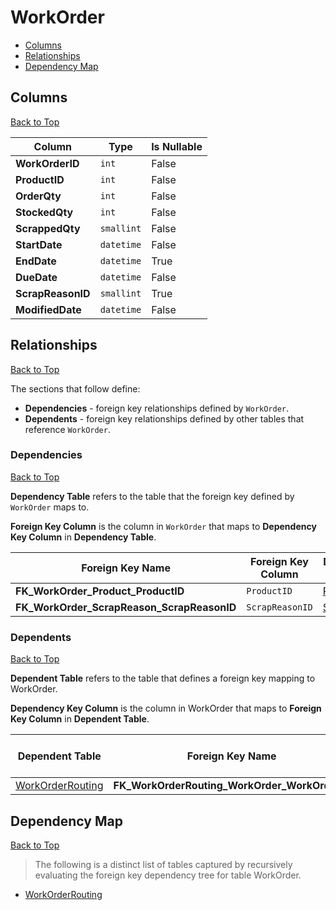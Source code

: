 # WorkOrder

* [Columns](#columns)
* [Relationships](#relationships)
* [Dependency Map](#dependency-map)

## Columns
[Back to Top](#workorder)

Column | Type | Is Nullable
-------|------|------------
**WorkOrderID** | `int` | False
**ProductID** | `int` | False
**OrderQty** | `int` | False
**StockedQty** | `int` | False
**ScrappedQty** | `smallint` | False
**StartDate** | `datetime` | False
**EndDate** | `datetime` | True
**DueDate** | `datetime` | False
**ScrapReasonID** | `smallint` | True
**ModifiedDate** | `datetime` | False

## Relationships
[Back to Top](#workorder)


The sections that follow define:
* **Dependencies** - foreign key relationships defined by `WorkOrder`.
* **Dependents** - foreign key relationships defined by other tables that reference `WorkOrder`.

### Dependencies
[Back to Top](#workorder)

**Dependency Table** refers to the table that the foreign key defined by `WorkOrder` maps to.

**Foreign Key Column** is the column in `WorkOrder` that maps to **Dependency Key Column** in **Dependency Table**.

Foreign Key Name | Foreign Key Column | Dependency Table | Dependency Key Column
-----------------|--------------------|------------------|----------------------
**FK_WorkOrder_Product_ProductID** | `ProductID` | [Product](./Product.md) | `ProductID`
**FK_WorkOrder_ScrapReason_ScrapReasonID** | `ScrapReasonID` | [ScrapReason](./ScrapReason.md) | `ScrapReasonID`

### Dependents
[Back to Top](#workorder)

**Dependent Table** refers to the table that defines a foreign key mapping to WorkOrder.

**Dependency Key Column** is the column in WorkOrder that maps to **Foreign Key Column** in **Dependent Table**.

Dependent Table | Foreign Key Name | Foreign Key Column | Dependency Key Column
----------------|------------------|--------------------|----------------------
[WorkOrderRouting](./WorkOrderRouting.md) | **FK_WorkOrderRouting_WorkOrder_WorkOrderID** | `WorkOrderID` | `WorkOrderID`

## Dependency Map
[Back to Top](#workorder)

> The following is a distinct list of tables captured by recursively evaluating the foreign key dependency tree for table WorkOrder.

* [WorkOrderRouting](./WorkOrderRouting.md)
